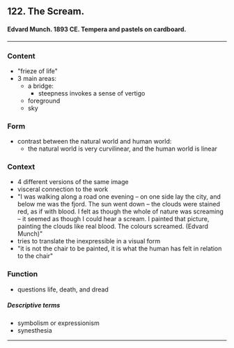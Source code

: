 <!-- order:9 -->
## 122. The Scream. 

#### Edvard Munch. 1893 CE. Tempera and pastels on cardboard.

---

### Content
- "frieze of life"
- 3 main areas:
  - a bridge:
    - steepness invokes a sense of vertigo 
  - foreground
  - sky

### Form
- contrast between the natural world and human world:
  - the natural world is very curvilinear, and the human world is linear

### Context
- 4 different versions of the same image
- visceral connection to the work
- "I was walking along a road one evening – on one side lay the city, and below me was the fjord. The sun went down – the clouds were stained red, as if with blood. I felt as though the whole of nature was screaming – it seemed as though I could hear a scream. I painted that picture, painting the clouds like real blood. The colours screamed. (Edvard Munch)"
- tries to translate the inexpressible in a visual form
- "it is not the chair to be painted, it is what the human has felt in relation to the chair"

### Function
- questions life, death, and dread

##### Descriptive terms
- symbolism or expressionism
- synesthesia

---
